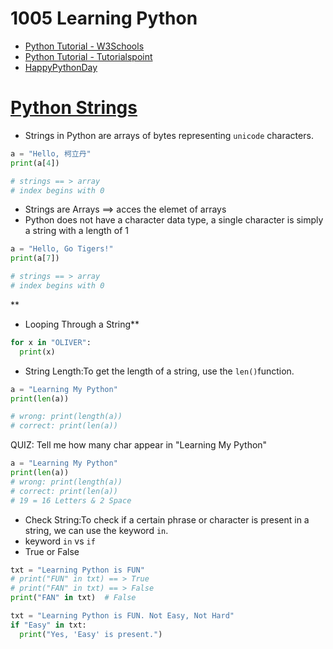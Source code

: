 # 1005 Learning Python
- [Python Tutorial - W3Schools](https://www.w3schools.com/python/)
- [Python Tutorial - Tutorialspoint](https://www.tutorialspoint.com/python/index.htm)
- [HappyPythonDay](https://github.com/MyFirstSecurity2020/HappyPythonDay)

# [Python Strings](https://www.w3schools.com/python/python_strings.asp)

- Strings in Python are arrays of bytes representing `unicode` characters.
``` python
a = "Hello, 柯立丹"
print(a[4])

# strings == > array
# index begins with 0
```

- Strings are Arrays ==> acces the elemet of arrays
- Python does not have a character data type, a single character is simply a string with a length of 1

``` python
a = "Hello, Go Tigers!"
print(a[7])

# strings == > array
# index begins with 0
```
**
- Looping Through a String**

``` python
for x in "OLIVER":
  print(x)
```
- String Length:To get the length of a string, use the `len()`function.
``` python
a = "Learning My Python"
print(len(a))

# wrong: print(length(a))
# correct: print(len(a))
```

QUIZ: Tell me how many char appear in "Learning My Python"

``` python
a = "Learning My Python"
print(len(a))
# wrong: print(length(a))
# correct: print(len(a))
# 19 = 16 Letters & 2 Space
```
- Check String:To check if a certain phrase or character is present in a string, we can use the keyword `in`.
- keyword `in` vs `if`
- True or False
``` python
txt = "Learning Python is FUN"
# print("FUN" in txt) == > True
# print("FAN" in txt) == > False
print("FAN" in txt)  # False
```

``` python
txt = "Learning Python is FUN. Not Easy, Not Hard"
if "Easy" in txt:
  print("Yes, 'Easy' is present.")
```


``` python

```

``` python

```

``` python

```

``` python

```
